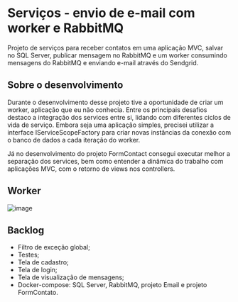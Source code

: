 # Serviços - envio de e-mail com worker e RabbitMQ
Projeto de serviços para receber contatos em uma aplicação MVC, salvar no SQL Server, publicar mensagem no RabbitMQ e um worker consumindo mensagens do RabbitMQ e enviando e-mail através do Sendgrid.

## Sobre o desenvolvimento
Durante o desenvolvimento desse projeto tive a oportunidade de criar um worker, aplicação que eu não conhecia. Entre os principais desafios destaco a integração dos services entre si, lidando com diferentes ciclos de vida de serviço. Embora seja uma aplicação simples, precisei utilizar a interface IServiceScopeFactory para criar novas instâncias da conexão com o banco de dados a cada iteração do worker.

Já no desenvolvimento do projeto FormContact consegui executar melhor a separação dos services, bem como entender a dinâmica do trabalho com aplicações MVC, com o retorno de views nos controllers.

## Worker
![image](https://github.com/carolrochafloro/microservices-email-rabbitmq/assets/127871333/6e89de4a-5b3d-47c4-bcea-e7118c62ab0d)

## Backlog
- Filtro de exceção global;
- Testes;
- Tela de cadastro;
- Tela de login;
- Tela de visualização de mensagens;
- Docker-compose: SQL Server, RabbitMQ, projeto Email e projeto FormContato.
